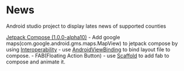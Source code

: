 # News

Android studio project to display lates news of supported counties

[Jetpack Compose (1.0.0-alpha10)](https://developer.android.com/jetpack/compose?gclid=Cj0KCQiAx9mABhD0ARIsAEfpavRejTUy93es9DecTJmgm99FCWndsH-a7LR03alRWdoWLldKU6YMCXwaAnGBEALw_wcB&gclsrc=aw.ds)
    - Add google maps(com.google.android.gms.maps.MapView) to jetpack compose by using [Interoperability](https://developer.android.com/jetpack/compose/interop)
        - use [AndroidViewBinding](https://developer.android.com/jetpack/compose/interop#views-in-compose) to bind layout file to compose.
    - FAB(Floating Action Button)
        - use [Scaffold](https://developer.android.com/reference/kotlin/androidx/compose/material/package-summary#scaffold) to add fab to compose and animate it. 